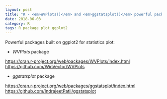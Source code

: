 ```yaml
---
layout: post
title: "R - <em>WVPlots()</em> and <em>ggstatsplot()</em> powerful packages extend <em>ggplot2</em> for statistics plots"
date: 2018-06-03
category: R
tags: R package plot ggplot2
---
```



Powerful packages built on ggplot2 for statistics plot:

* <em>WVPlots</em> package

https://cran.r-project.org/web/packages/WVPlots/index.html
https://github.com/WinVector/WVPlots


* <em>ggstatsplot</em> package

https://cran.r-project.org/web/packages/ggstatsplot/index.html
https://github.com/IndrajeetPatil/ggstatsplot

